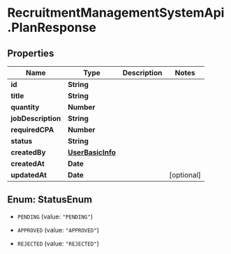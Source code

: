 # RecruitmentManagementSystemApi.PlanResponse

## Properties

Name | Type | Description | Notes
------------ | ------------- | ------------- | -------------
**id** | **String** |  | 
**title** | **String** |  | 
**quantity** | **Number** |  | 
**jobDescription** | **String** |  | 
**requiredCPA** | **Number** |  | 
**status** | **String** |  | 
**createdBy** | [**UserBasicInfo**](UserBasicInfo.md) |  | 
**createdAt** | **Date** |  | 
**updatedAt** | **Date** |  | [optional] 



## Enum: StatusEnum


* `PENDING` (value: `"PENDING"`)

* `APPROVED` (value: `"APPROVED"`)

* `REJECTED` (value: `"REJECTED"`)




